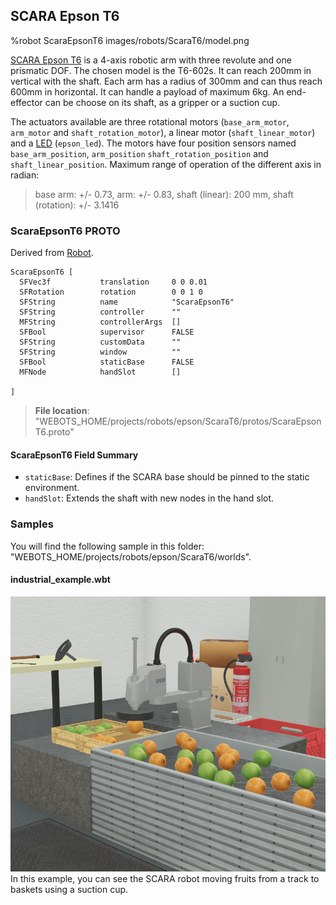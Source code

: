 ## SCARA Epson T6

%robot ScaraEpsonT6 images/robots/ScaraT6/model.png

[SCARA Epson T6](https://www.epson.eu/products/robot/scara-t6-series) is a 4-axis robotic arm with three revolute and one prismatic DOF.
The chosen model is the T6-602s.
It can reach 200mm in vertical with the shaft.
Each arm has a radius of 300mm and can thus reach 600mm in horizontal.
It can handle a payload of maximum 6kg.
An end-effector can be choose on its shaft, as a gripper or a suction cup.

The actuators available are three rotational motors (`base_arm_motor`, `arm_motor` and `shaft_rotation_motor`), a linear motor (`shaft_linear_motor`) and a [LED](../reference/led.md) (`epson_led`).
The motors have four position sensors named `base_arm_position`, `arm_position` `shaft_rotation_position` and `shaft_linear_position`.
Maximum range of operation of the different axis in radian:
> base arm: +/- 0.73, arm: +/- 0.83, shaft (linear): 200 mm, shaft (rotation): +/- 3.1416
### ScaraEpsonT6 PROTO

Derived from [Robot](../reference/robot.md).

```
ScaraEpsonT6 [
  SFVec3f           translation     0 0 0.01
  SFRotation        rotation        0 0 1 0
  SFString          name            "ScaraEpsonT6"
  SFString          controller      ""
  MFString          controllerArgs  []
  SFBool            supervisor      FALSE
  SFString          customData      ""
  SFString          window          ""
  SFBool            staticBase      FALSE
  MFNode            handSlot        []

]
```

> **File location**: "WEBOTS\_HOME/projects/robots/epson/ScaraT6/protos/ScaraEpsonT6.proto"

#### ScaraEpsonT6 Field Summary

-  `staticBase`: Defines if the SCARA base should be pinned to the static environment.
-  `handSlot`: Extends the shaft with new nodes in the hand slot.

### Samples

You will find the following sample in this folder: "WEBOTS\_HOME/projects/robots/epson/ScaraT6/worlds".

#### industrial\_example.wbt

![industrial_example.wbt.png](images/robots/ScaraT6/industrial_example.wbt.png) In this example, you can see the SCARA robot moving fruits from a track to baskets using a suction cup.
